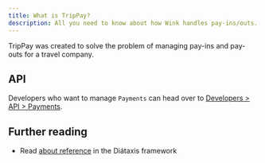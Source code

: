 ```yaml
---
title: What is TripPay?
description: All you need to know about how Wink handles pay-ins/outs.
---
```


TripPay was created to solve the problem of managing pay-ins and pay-outs for a travel company.

## API

Developers who want to manage `Payments` can head over to [Developers > API > Payments](/developers/apis/#payment-api).

## Further reading

- Read [about reference](https://diataxis.fr/reference/) in the Diátaxis framework
